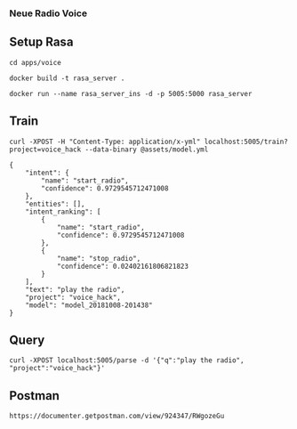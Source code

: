 ### Neue Radio Voice

## Setup Rasa

```cd apps/voice```

```docker build -t rasa_server .```

```docker run --name rasa_server_ins -d -p 5005:5000 rasa_server```

## Train

```curl -XPOST -H "Content-Type: application/x-yml" localhost:5005/train?project=voice_hack --data-binary @assets/model.yml```

```
{
    "intent": {
        "name": "start_radio",
        "confidence": 0.9729545712471008
    },
    "entities": [],
    "intent_ranking": [
        {
            "name": "start_radio",
            "confidence": 0.9729545712471008
        },
        {
            "name": "stop_radio",
            "confidence": 0.02402161806821823
        }
    ],
    "text": "play the radio",
    "project": "voice_hack",
    "model": "model_20181008-201438"
}
```

## Query

```curl -XPOST localhost:5005/parse -d '{"q":"play the radio", "project":"voice_hack"}'```

## Postman

```https://documenter.getpostman.com/view/924347/RWgozeGu```